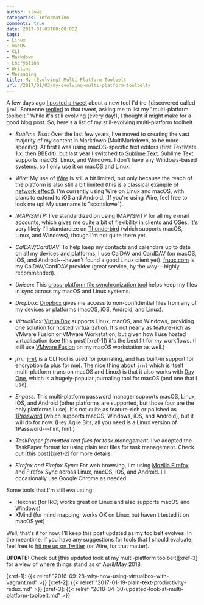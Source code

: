 ```yaml
---
author: slowe
categories: Information
comments: true
date: 2017-01-03T00:00:00Z
tags:
- Linux
- macOS
- CLI
- Markdown
- Encryption
- Writing
- Messaging
title: My (Evolving) Multi-Platform Toolbelt
url: /2017/01/03/my-evolving-multi-platform-toolbelt/
---
```


A few days ago [I posted a tweet][link-1] about a new tool I'd (re-)discovered called `jrnl`. Someone [replied][link-2] to that tweet, asking me to list my "multi-platform toolbelt." While it's still evolving (every day!), I thought it might make for a good blog post. So, here's a list of my still-evolving multi-platform toolbelt.

* _Sublime Text:_ Over the last few years, I've moved to creating the vast majority of my content in Markdown (MultiMarkdown, to be more specific). At first I was using macOS-specific text editors (first TextMate 1.x, then BBEdit), but last year I switched to [Sublime Text][link-3]. Sublime Text supports macOS, Linux, and Windows. I don't have any Windows-based systems, so I only use it on macOS and Linux.

* _Wire:_ My use of [Wire][link-9] is still a bit limited, but only because the reach of the platform is also still a bit limited (this is a classical example of [network effect][link-8]). I'm currently using Wire on Linux and macOS, with plans to extend to iOS and Android. (If you're using Wire, feel free to look me up! My username is "scottslowe").

* _IMAP/SMTP:_ I've standardized on using IMAP/SMTP for all my e-mail accounts, which gives me quite a bit of flexibility in clients and OSes. It's very likely I'll standardize on [Thunderbird][link-11] (which supports macOS, Linux, and Windows), though I'm not quite there yet.

* _CalDAV/CardDAV:_ To help keep my contacts and calendars up to date on all my devices and platforms, I use CalDAV and CardDAV (on macOS, iOS, and Android---haven't found a good Linux client yet). [fruux.com][link-13] is my CalDAV/CardDAV provider (great service, by the way---highly recommended).

* _Unison:_ This [cross-platform file synchronization tool][link-5] helps keep my files in sync across my macOS and Linux systems.

* _Dropbox:_ [Dropbox][link-6] gives me access to non-confidential files from any of my devices or platforms (macOS, iOS, Android, and Linux).

* _VirtualBox:_ [VirtualBox][link-4] supports Linux, macOS, and Windows, providing one solution for hosted virtualization. It's not nearly as feature-rich as VMware Fusion or VMware Workstation, but given how I use hosted virtualization (see [this post][xref-1]) it's the best fit for _my_ workflows. (I still use [VMware Fusion][link-12] on my macOS workstation as well.)

* _jrnl:_ [`jrnl`][link-7] is a CLI tool is used for journaling, and has built-in support for encryption (a plus for me). The nice thing about `jrnl` which is itself multi-platform (runs on macOS and Linux) is that it also works with [Day One][link-10], which is a hugely-popular journaling tool for macOS (and one that I use).

* _Enpass:_ This multi-platform password manager supports macOS, Linux, iOS, and Android (other platforms are supported, but those four are the only platforms I use). It's not quite as feature-rich or polished as [1Password][link-14] (which supports macOS, Windows, iOS, and Android), but it will do for now. (Hey Agile Bits, all you need is a Linux version of 1Password---hint, hint.)

* _TaskPaper-formatted text files for task management:_ I've adopted the TaskPaper format for using plain text files for task management. Check out [this post][xref-2] for more details.

* _Firefox and Firefox Sync:_ For web browsing, I'm using [Mozilla Firefox][link-16] and Firefox Sync across Linux, macOS, iOS, and Android. I'll occasionally use Google Chrome as needed.

Some tools that I'm still evaluating:

* Hexchat (for IRC; works great on Linux and also supports macOS and Windows)
* XMind (for mind mapping; works OK on Linux but haven't tested it on macOS yet)

Well, that's it for now. I'll keep this post updated as my toolbelt evolves. In the meantime, if you have any suggestions for tools that I should evaluate, feel free to [hit me up on Twitter][link-15] (or Wire, for that matter).

**UPDATE:** Check out [this updated look at my multi-platform toolbelt][xref-3] for a view of where things stand as of April/May 2018.

[link-1]: https://twitter.com/scott_lowe/status/815836813583613954
[link-2]: https://twitter.com/mhmd_io/status/816175975792775168
[link-3]: http://www.sublimetext.com/
[link-4]: https://www.virtualbox.org/
[link-5]: http://www.cis.upenn.edu/~bcpierce/unison/
[link-6]: https://www.dropbox.com/
[link-7]: http://jrnl.sh/
[link-8]: https://en.wikipedia.org/wiki/Network_effect
[link-9]: https://wire.com/
[link-10]: http://dayoneapp.com/
[link-11]: https://www.mozilla.org/en-US/thunderbird/
[link-12]: http://www.vmware.com/products/fusion.html
[link-13]: https://fruux.com/
[link-14]: https://1password.com/
[link-15]: https://twitter.com/scott_lowe/
[link-16]: https://www.mozilla.org/en-US/firefox/
[xref-1]: {{< relref "2016-09-28-why-now-using-virtualbox-with-vagrant.md" >}}
[xref-2]: {{< relref "2017-01-19-plain-text-productivity-redux.md" >}}
[xref-3]: {{< relref "2018-04-30-updated-look-at-multi-platform-toolbelt.md" >}}
